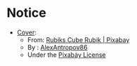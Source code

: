# Notice

- [Cover](cover.png):
  - From: [Rubiks Cube Rubik | Pixabay](https://pixabay.com/illustrations/rubiks-cube-cube-rubik-puzzle-toy-2583645)
  - By  : [AlexAntropov86](https://pixabay.com/users/alexantropov86-2691829)
  - Under the [Pixabay License](https://pixabay.com/service/terms)

